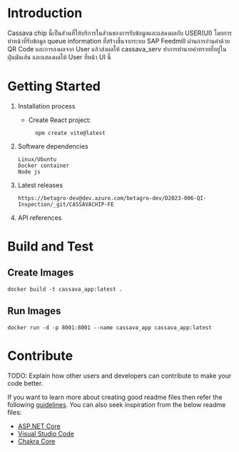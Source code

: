 # Introduction 
Cassava chip นี้เป็นส่วนที่ให้บริการในส่วนของการรับข้อมูลและแสดงผลกับ USER(UI) โดยการทำหน้าที่รับข้อมูล queue information ที่สร้างขึ้นจากระบบ SAP Feedmill ผ่านการอ่านค่าด้วย QR Code และการลงผลจาก User แล้วส่งผลให้ cassava_serv ทำการทำนายค่าทรายที่อยู่ในฝุ่นมันเส้น และแสดงผลให้ User ที่หน้า UI นี้ 

# Getting Started
1.	Installation process
    
    - Create React project:

            npm create vite@latest

2.	Software dependencies

        Linux/Ubuntu
        Docker container
        Node js

3.	Latest releases

        https://betagro-dev@dev.azure.com/betagro-dev/D2023-006-QI-Inspection/_git/CASSAVACHIP-FE

4.	API references

# Build and Test

## Create Images

    docker build -t cassava_app:latest .

## Run Images

    docker run -d -p 8001:8001 --name cassava_app cassava_app:latest


# Contribute
TODO: Explain how other users and developers can contribute to make your code better. 

If you want to learn more about creating good readme files then refer the following [guidelines](https://docs.microsoft.com/en-us/azure/devops/repos/git/create-a-readme?view=azure-devops). You can also seek inspiration from the below readme files:
- [ASP.NET Core](https://github.com/aspnet/Home)
- [Visual Studio Code](https://github.com/Microsoft/vscode)
- [Chakra Core](https://github.com/Microsoft/ChakraCore)
